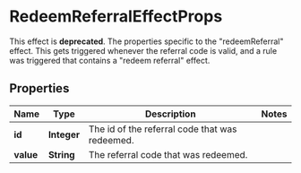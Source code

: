 

# RedeemReferralEffectProps

This effect is **deprecated**. The properties specific to the \"redeemReferral\" effect. This gets triggered whenever the referral code is valid, and a rule was triggered that contains a \"redeem referral\" effect. 
## Properties

Name | Type | Description | Notes
------------ | ------------- | ------------- | -------------
**id** | **Integer** | The id of the referral code that was redeemed. | 
**value** | **String** | The referral code that was redeemed. | 




